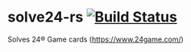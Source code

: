 # solve24-rs [![Build Status](https://travis-ci.org/dbkaplun/solve24-rs.svg?branch=master)](https://travis-ci.org/dbkaplun/solve24-rs)
Solves 24® Game cards (https://www.24game.com/)

